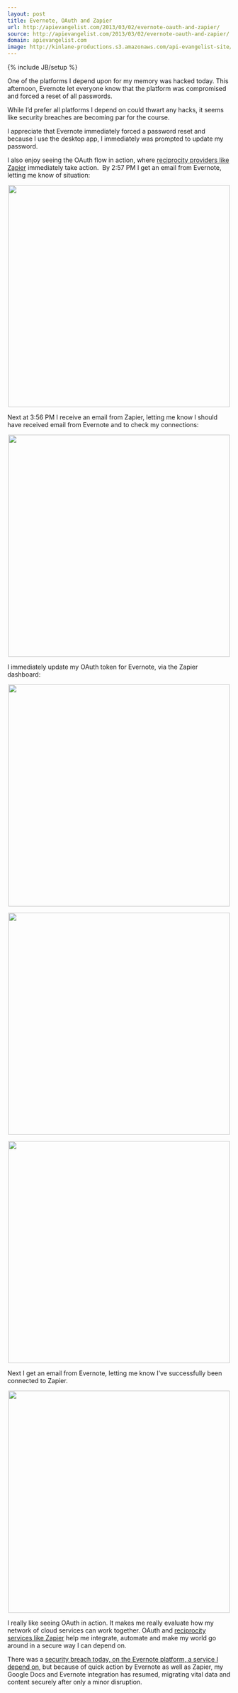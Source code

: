 ```yaml
---
layout: post
title: Evernote, OAuth and Zapier
url: http://apievangelist.com/2013/03/02/evernote-oauth-and-zapier/
source: http://apievangelist.com/2013/03/02/evernote-oauth-and-zapier/
domain: apievangelist.com
image: http://kinlane-productions.s3.amazonaws.com/api-evangelist-site/blog/evernote-hacked-03-2013.png
---
```

{% include JB/setup %}<p><p>One of the platforms I depend upon for my memory was hacked today.  This afternoon, Evernote let everyone know that the platform was compromised and forced a reset of all passwords.</p>
<p>While I&rsquo;d prefer all platforms I depend on could thwart any hacks, it seems like security breaches are becoming par for the course.</p>
<p>I appreciate that Evernote immediately forced a password reset and because I use the desktop app, I immediately was prompted to update my password. &nbsp;</p>
<p>I also enjoy seeing the OAuth flow in action, where <a href="http://apievangelist.com/trends/reciprocity.php">reciprocity providers like Zapier</a> immediately take action. &nbsp;By 2:57 PM I get an email from Evernote, letting me know of situation:</p>
<p><img style="display: block; margin-left: auto; margin-right: auto;" src="https://s3.amazonaws.com/kinlane-productions/api-evangelist/evernote/evernote-hacked-03-2013.png" alt="" width="500" /></p>
<p>Next at 3:56 PM I receive an email from Zapier, letting me know I should have received email from Evernote and to check my connections:</p>
<p><img style="display: block; margin-left: auto; margin-right: auto;" src="https://s3.amazonaws.com/kinlane-productions/api-evangelist/evernote/zapier-evernote-email.png" alt="" width="500" /></p>
<p>I immediately update my OAuth token for Evernote, via the Zapier dashboard:</p>
<p><img style="display: block; margin-left: auto; margin-right: auto;" src="https://s3.amazonaws.com/kinlane-productions/api-evangelist/evernote/zapier-evernote-token-failed.png" alt="" width="500" /></p>
<p><img style="display: block; margin-left: auto; margin-right: auto;" src="https://s3.amazonaws.com/kinlane-productions/api-evangelist/evernote/zapier-evernote-login.png" alt="" width="500" /></p>
<p><img style="display: block; margin-left: auto; margin-right: auto;" src="https://s3.amazonaws.com/kinlane-productions/api-evangelist/evernote/zapier-oauth-evernote.png" alt="" width="500" /></p>
<p>Next I get an email from Evernote, letting me know I&rsquo;ve successfully been connected to Zapier.</p>
<p><img style="display: block; margin-left: auto; margin-right: auto;" src="https://s3.amazonaws.com/kinlane-productions/api-evangelist/evernote/zapier-evernote-auth-email.png" alt="" width="500" /></p>
<p>I really like seeing OAuth in action.  It makes me really evaluate how my network of cloud services can work together.  OAuth and <a href="http://apievangelist.com/trends/reciprocity.php">reciprocity services like Zapier</a> help me integrate, automate and make my world go around in a secure way I can depend on.</p>
<p>There was a <a href="http://evernote.com/corp/news/password_reset.php">security breach today, on the Evernote platform, a service I depend on</a>, but because of quick action by Evernote as well as Zapier, my Google Docs and Evernote integration has resumed, migrating vital data and content securely after only a minor disruption.</p></p>
